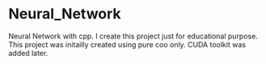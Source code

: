 # Neural_Network
Neural Network with cpp. I create this project just for educational purpose.
This project was initailly created using pure coo only. CUDA toolkit was added later.
